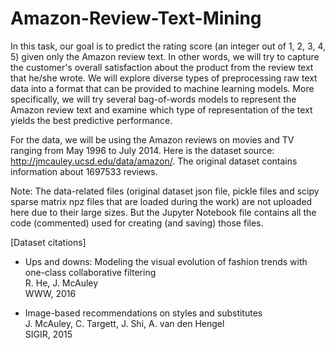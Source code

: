 # Amazon-Review-Text-Mining

In this task, our goal is to predict the rating score (an integer out of 1, 2, 3, 4, 5) given only the Amazon review text. In other words, we will try to capture the customer's overall satisfaction about the product from the review text that he/she wrote. We will explore diverse types of preprocessing raw text data into a format that can be provided to machine learning models. More specifically, we will try several bag-of-words models to represent the Amazon review text and examine which type of representation of the text yields the best predictive performance.

For the data, we will be using the Amazon reviews on movies and TV ranging from May 1996 to July 2014. Here is the dataset source: http://jmcauley.ucsd.edu/data/amazon/. The original dataset contains information about 1697533 reviews.

Note: The data-related files (original dataset json file, pickle files and scipy sparse matrix npz files that are loaded during the work) are not uploaded here due to their large sizes. But the Jupyter Notebook file contains all the code (commented) used for creating (and saving) those files.



[Dataset citations]
- Ups and downs: Modeling the visual evolution of fashion trends with one-class collaborative filtering \
R. He, J. McAuley \
WWW, 2016

- Image-based recommendations on styles and substitutes \
J. McAuley, C. Targett, J. Shi, A. van den Hengel \
SIGIR, 2015
